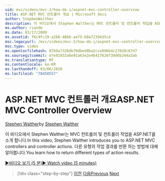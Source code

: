 ```yaml
---
uid: mvc/videos/mvc-2/how-do-i/aspnet-mvc-controller-overview
title: ASP.NET MVC 컨트롤러 개요 | Microsoft Docs
author: StephenWalther
description: 이 비디오에서 Stephen Walther는 MVC 컨트롤러 및 컨트롤러 작업을 ASP.NET를 소개 합니다. 다른 유형의 작업 결과를 반환 하는 방법에 대해 알아봅니다.
ms.author: riande
ms.date: 03/17/2009
ms.assetid: f6c9fc19-a2b8-48b6-aef5-68a7239435c4
msc.legacyurl: /mvc/videos/mvc-2/how-do-i/aspnet-mvc-controller-overview
msc.type: video
ms.openlocfilehash: 07b9a7326db70dbed0ba2cce896b4c27020c67d7
ms.sourcegitcommit: e7e91932a6e91a63e2e46417626f39d6b244a3ab
ms.translationtype: MT
ms.contentlocale: ko-KR
ms.lasthandoff: 03/06/2020
ms.locfileid: "78450557"
---
```

# <a name="aspnet-mvc-controller-overview"></a><span data-ttu-id="e254a-104">ASP.NET MVC 컨트롤러 개요</span><span class="sxs-lookup"><span data-stu-id="e254a-104">ASP.NET MVC Controller Overview</span></span>

<span data-ttu-id="e254a-105">[Stephen Walther](https://github.com/StephenWalther)</span><span class="sxs-lookup"><span data-stu-id="e254a-105">by [Stephen Walther](https://github.com/StephenWalther)</span></span>

<span data-ttu-id="e254a-106">이 비디오에서 Stephen Walther는 MVC 컨트롤러 및 컨트롤러 작업을 ASP.NET를 소개 합니다.</span><span class="sxs-lookup"><span data-stu-id="e254a-106">In this video, Stephen Walther introduces you to ASP.NET MVC controllers and controller actions.</span></span> <span data-ttu-id="e254a-107">다른 유형의 작업 결과를 반환 하는 방법에 대해 알아봅니다.</span><span class="sxs-lookup"><span data-stu-id="e254a-107">You learn how to return different types of action results.</span></span>

[<span data-ttu-id="e254a-108">&#9654;비디오 보기 (5 분)</span><span class="sxs-lookup"><span data-stu-id="e254a-108">&#9654; Watch video (5 minutes)</span></span>](https://channel9.msdn.com/Blogs/ASP-NET-Site-Videos/aspnet-mvc-controller-overview)

> [!div class="step-by-step"]
> <span data-ttu-id="e254a-109">[이전](understanding-models-views-and-controllers.md)
> [다음](understanding-controllers-controller-actions-and-action-results.md)</span><span class="sxs-lookup"><span data-stu-id="e254a-109">[Previous](understanding-models-views-and-controllers.md)
[Next](understanding-controllers-controller-actions-and-action-results.md)</span></span>

